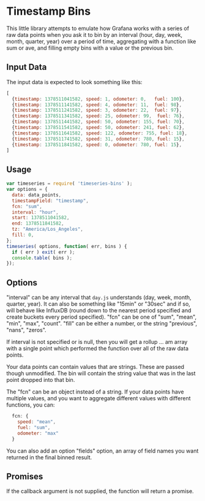 # Timestamp Bins

This little library attempts to emulate how Grafana works with a series of raw data points
when you ask it to bin by an interval (hour, day, week, month, quarter, year) over a period
of time, aggregating with a function like sum or ave, and filling empty bins with a value
or the previous bin.

## Input Data

The input data is expected to look something like this:

```javascript
[
  {timestamp: 1378511041582, speed: 1, odometer: 0,   fuel: 100},
  {timestamp: 1378511141582, speed: 4, odometer: 11,  fuel: 98},
  {timestamp: 1378511241582, speed: 3, odometer: 22,  fuel: 97},
  {timestamp: 1378511341582, speed: 25, odometer: 99,  fuel: 76},
  {timestamp: 1378511441582, speed: 50, odometer: 155, fuel: 70},
  {timestamp: 1378511541582, speed: 50, odometer: 241, fuel: 62},
  {timestamp: 1378511641582, speed: 122, odometer: 755, fuel: 18},
  {timestamp: 1378511741582, speed: 31, odometer: 780, fuel: 15},
  {timestamp: 1378511841582, speed: 0, odometer: 780, fuel: 15},
]
```

## Usage

```javascript
var timeseries = require( 'timeseries-bins' );
var options = {
  data: data_points,
  timestampField: "timestamp",
  fcn: "sum",
  interval: "hour",
  start: 1378511041582,
  end: 1378511841582,
  tz: "America/Los_Angeles",
  fill: 0,
};
timeseries( options, function( err, bins ) {
  if ( err ) exit( err );
  console.table( bins );
});
```

## Options

"interval" can be any interval that `day.js` understands (day, week, month, quarter, year).  It can also be something like "15min" or "30sec" and if so, will
behave like InfluxDB (round down to the nearest period specified and create buckets every period specified). "fcn" can be one of
"sum", "mean", "min", "max", "count".  "fill" can be either a number, or the string "previous", "nans", "zeros".

If interval is not specified or is null, then you will get a rollup ... am array with a single point which performed the function
over all of the raw data points.

Your data points can contain values that are strings.  These are passed though unmodified.  The bin will contain the string value
that was in the last point dropped into that bin.

The "fcn" can be an object instead of a string.  If your data points have multiple values, and you want to aggregate different values with
different functions, you can:

```js
  fcn: {
    speed: "mean",
    fuel: "sum",
    odometer: "max"
  }
```

You can also add an option "fields" option, an array of field names you want returned in the final binned result.

## Promises

If the callback argument is not supplied, the function will return a promise.

